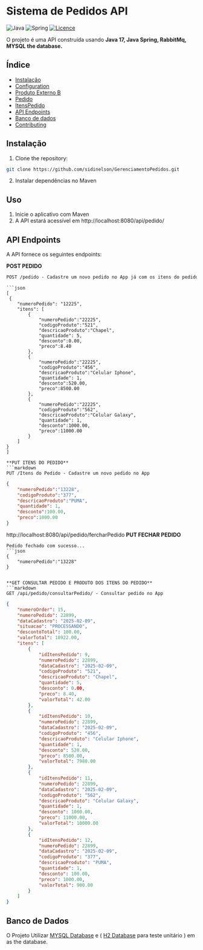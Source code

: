 # Sistema de Pedidos API

![Java](https://img.shields.io/badge/java-%23ED8B00.svg?style=for-the-badge&logo=openjdk&logoColor=white)
![Spring](https://img.shields.io/badge/spring-%236DB33F.svg?style=for-the-badge&logo=spring&logoColor=white)
[![Licence](https://img.shields.io/github/license/Ileriayo/markdown-badges?style=for-the-badge)](./LICENSE)

O projeto é uma API construída usando **Java 17, Java Spring, RabbitMq, MYSQL the database.** 


## Índice

- [Instalação](#installation)
- [Configuration](#configuration)
- [Produto Externo B](#usage)
- [Pedido](#usage)
- [ItensPedido](#usage)
- [API Endpoints](#api-endpoints)
- [Banco de dados](#database)
- [Contributing](#contributing)

## Instalação

1. Clone the repository:

```bash
git clone https://github.com/sidinelson/GerenciamentoPedidos.git
```

2. Instalar dependências no Maven

## Uso

1. Inicie o aplicativo com Maven
2. A API estará acessível em http://localhost:8080/api/pedido/


## API Endpoints
A API fornece os seguintes endpoints:


**POST PEDIDO**
```markdown
POST /pedido - Cadastre um novo pedido no App já com os itens do pedido
```
```
```json
[
 {
    "numeroPedido": "12225",
    "itens": [
        {
            "numeroPedido":"22225",
            "codigoProduto":"521",
            "descricaoProduto":"Chapel",
            "quantidade": 5,
            "desconto":0.00,
            "preco":8.40
        },
        {
            "numeroPedido":"22225",
            "codigoProduto":"456",
            "descricaoProduto":"Celular Iphone",
            "quantidade": 1,
            "desconto":520.00,
            "preco":8500.00
        },
        {
            "numeroPedido":"22225",
            "codigoProduto":"562",
            "descricaoProduto":"Celular Galaxy",
            "quantidade": 1,
            "desconto":1000.00,
            "preco":11000.00
        }
    ]
}
]

**PUT ITENS DO PEDIDO**
```markdown
PUT /Itens do Pedido - Cadastre um novo pedido no App
```
```json
{
    "numeroPedido":"13228",
    "codigoProduto":"377",
    "descricaoProduto":"PUMA",
    "quantidade": 1,
    "desconto":100.00,
    "preco":1000.00
}
```


http://localhost:8080/api/pedido/fercharPedido
**PUT FECHAR PEDIDO**
```
Pedido fechado com sucesso...
```json
{
    "numeroPedido":"13228"
}
```

```

**GET CONSULTAR PEDIDO E PRODUTO DOS ITENS DO PEDIDO**
```markdown
GET /api/pedido/consultarPedido/ - Consultar pedido no App
```
```json
{
    "numeroOrder": 15,
    "numeroPedido": 22899,
    "dataCadastro": "2025-02-09",
    "situacao": "PROCESSANDO",
    "descontoTotal": 100.00,
    "valorTotal": 18922.00,
    "itens": [
        {
            "idItensPedido": 9,
            "numeroPedido": 22899,
            "dataCadastro": "2025-02-09",
            "codigoProduto": "521",
            "descricaoProduto": "Chapel",
            "quantidade": 5,
            "desconto": 0.00,
            "preco": 8.40,
            "valorTotal": 42.00
        },
        {
            "idItensPedido": 10,
            "numeroPedido": 22899,
            "dataCadastro": "2025-02-09",
            "codigoProduto": "456",
            "descricaoProduto": "Celular Iphone",
            "quantidade": 1,
            "desconto": 520.00,
            "preco": 8500.00,
            "valorTotal": 7980.00
        },
        {
            "idItensPedido": 11,
            "numeroPedido": 22899,
            "dataCadastro": "2025-02-09",
            "codigoProduto": "562",
            "descricaoProduto": "Celular Galaxy",
            "quantidade": 1,
            "desconto": 1000.00,
            "preco": 11000.00,
            "valorTotal": 10000.00
        },
        {
            "idItensPedido": 12,
            "numeroPedido": 22899,
            "dataCadastro": "2025-02-09",
            "codigoProduto": "377",
            "descricaoProduto": "PUMA",
            "quantidade": 1,
            "desconto": 100.00,
            "preco": 1000.00,
            "valorTotal": 900.00
        }
    ]
}
```

## Banco de Dados
O Projeto Utilizar
[MYSQL Database](https://www.mysql.com/downloads/) e ( [H2 Database](https://www.h2database.com/html/tutorial.html) para teste unitário ) em as the database. 




